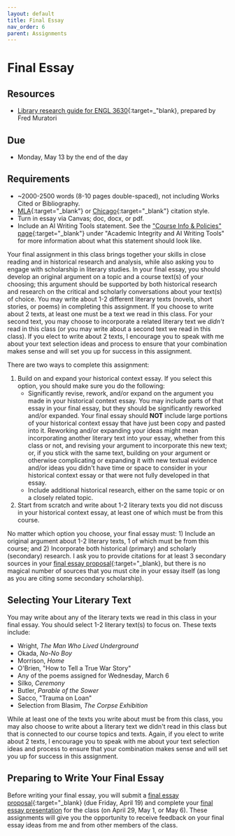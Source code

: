 ```yaml
---
layout: default
title: Final Essay
nav_order: 6
parent: Assignments
---
```

# Final Essay
## Resources
- [Library research guide for ENGL 3630](https://guides.library.cornell.edu/english3630lt){:target=_"blank}, prepared by Fred Muratori

## Due
- Monday, May 13 by the end of the day

## Requirements
- ~2000-2500 words (8-10 pages double-spaced), not including Works Cited or Bibliography.
- [MLA](https://owl.purdue.edu/owl/research_and_citation/mla_style/mla_formatting_and_style_guide/mla_formatting_and_style_guide.html){:target="_blank"} or [Chicago](https://owl.purdue.edu/owl/research_and_citation/chicago_manual_17th_edition/cmos_formatting_and_style_guide/chicago_manual_of_style_17th_edition.html){:target="_blank"} citation style.
- Turn in essay via Canvas; doc, docx, or pdf.
- Include an AI Writing Tools statement. See the ["Course Info & Policies" page](https://lindsaythomas.net/engl3630s24/course-info-policies.html#academic-integrity-and-ai-writing-tools){:target="_blank"} under "Academic Integrity and AI Writing Tools" for more information about what this statement should look like.

Your final assignment in this class brings together your skills in close reading and in historical research and analysis, while also asking you to engage with scholarship in literary studies. In your final essay, you should develop an original argument on a topic and a course text(s) of your choosing; this argument should be supported by both historical research and research on the critical and scholarly conversations about your text(s) of choice. You may write about 1-2 different literary texts (novels, short stories, or poems) in completing this assignment. If you choose to write about 2 texts, at least one must be a text we read in this class. For your second text, you may choose to incorporate a related literary text we *didn't* read in this class (or you may write about a second text we read in this class). If you elect to write about 2 texts, I encourage you to speak with me about your text selection ideas and process to ensure that your combination makes sense and will set you up for success in this assignment.

There are two ways to complete this assignment:
1. Build on and expand your historical context essay. If you select this option, you should make sure you do the following:
    - Significantly revise, rework, and/or expand on the argument you made in your historical context essay. You may include parts of that essay in your final essay, but they should be significantly reworked and/or expanded. Your final essay should **NOT** include large portions of your historical context essay that have just been copy and pasted into it. Reworking and/or expanding your ideas might mean incorporating another literary text into your essay, whether from this class or not, and revising your argument to incorporate this new text; or, if you stick with the same text, building on your argument or otherwise complicating or expanding it with new textual evidence and/or ideas you didn't have time or space to consider in your historical context essay or that were not fully developed in that essay.
    - Include additional historical research, either on the same topic or on a closely related topic.
2. Start from scratch and write about 1-2 literary texts you did not discuss in your historical context essay, at least one of which must be from this course.

No matter which option you choose, your final essay must: 1) Include an original argument about 1-2 literary texts, 1 of which must be from this course; and 2) Incorporate both historical (primary) and scholarly (secondary) research. I ask you to provide citations for at least 3 secondary sources in your [final essay proposal](https://lindsaythomas.net/engl3630s24/assignments/final-essay-proposal.html){:target="_blank}, but there is no magical number of sources that you must cite in your essay itself (as long as you are citing some secondary scholarship).

## Selecting Your Literary Text
You may write about any of the literary texts we read in this class in your final essay. You should select 1-2 literary text(s) to focus on. These texts include:
- Wright, *The Man Who Lived Underground*
- Okada, *No-No Boy*
- Morrison, *Home*
- O'Brien, "How to Tell a True War Story"
- Any of the poems assigned for Wednesday, March 6
- Silko, *Ceremony*
- Butler, *Parable of the Sower*
- Sacco, "Trauma on Loan"
- Selection from Blasim, *The Corpse Exhibition*

While at least one of the texts you write about must be from this class, you may also choose to write about a literary text we didn't read in this class but that is connected to our course topics and texts. Again, if you elect to write about 2 texts, I encourage you to speak with me about your text selection ideas and process to ensure that your combination makes sense and will set you up for success in this assignment.

## Preparing to Write Your Final Essay
Before writing your final essay, you will submit a [final essay proposal](https://lindsaythomas.net/engl3630s24/assignments/final-essay-proposal.html){:target="_blank} (due Friday, April 19) and complete your [final essay presentation](https://lindsaythomas.net/engl3630s24/assignments/final-essay-presentation.html) for the class (on April 29, May 1, or May 6). These assignments will give you the opportunity to receive feedback on your final essay ideas from me and from other members of the class.